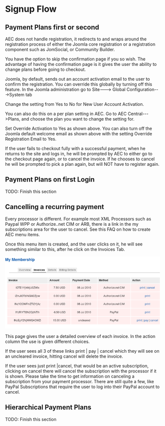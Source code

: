# Signup Flow

## Payment Plans first or second

AEC does not handle registration, it redirects to and wraps around the registration process of either the Joomla core registration or a registration component such as JomSocial, or Community Builder.

You have the option to skip the confirmation page if you so wish. The advantage of having the confirmation page is it gives the user the ability to change plans before going to checkout.

Joomla, by default, sends out an account activation email to the user to confirm the registration.  You can override this globally by turning off this feature. In the Joomla administration go to Site---> Global Configuration--->System tab

Change the setting from Yes to No for New User Account Activation.

You can also do this on a per plan setting in AEC.  Go to AEC Central--->Plans, and choose the plan you want to change the setting for.

Set Override Activation to Yes as shown above.  You can also turn off the Joomla default welcome email as shown above with the setting Override Registration Email to Yes.

If the user fails to checkout fully with a successful payment, when he returns to the site and logs in, he will be prompted by AEC to either go to the checkout page again, or to cancel the invoice. If he chooses to cancel he will be prompted to pick a plan again, but will NOT have to register again.

## Payment Plans on first Login

TODO: Finish this section

## Cancelling a recurring payment

Every processor is different.  For example most XML Processors such as Paypal WPP or Authorize..net CIM or ARB, there is a link in the my subscriptions area for the user to cancel.  See this FAQ on how to create AEC menu items.

Once this menu item is created, and the user clicks on it, he will see something similar to this, after he click on the Invoices Tab.

![Cancel Links](../../img/recurring-cancel.png)

This page gives the user a detailed overview  of each invoice. In the action column the use is given different choices.

If the user sees all 3 of these links  print | pay | cancel which they will see on an uncleared invoice, hitting cancel will delete the invoice.

If the user sees just print  |cancel, that would be an active subscription, clicking on cancel there will cancel the subscription with the processor if it is shown.  Please take the time to get  information on canceling  a subscription from your payment processor.  There are still quite a few, like PayPal Subscriptions that require the user to log into their PayPal account to cancel.

## Hierarchical Payment Plans

TODO: Finish this section

